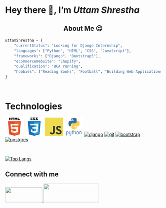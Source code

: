 # <h1>Hey there 👋, I’m<i> Uttam Shrestha</i></h1>

<h2 align="center">About Me 😉</h2>

```py
uttamShrestha = {
    "currentStatus": "Looking for Django Internship",
    "languages": ["Python", "HTML", "CSS", "JavaScript"],
    "frameworks": ["Django", "Bootstrap5"],
    "ecommerceWebsite": "Shopify",
    "qualification": "BCA running",
    "hobbies": ["Reading Books", "Football", "Building Web Applications"]
}
```
<br>

# Technologies

<p align="left">

<a href="https://www.w3schools.com/html/" target="_blank"> 
<img src="https://raw.githubusercontent.com/devicons/devicon/master/icons/html5/html5-original-wordmark.svg" alt="html5" width="60" height="60"/></a>
<a href="https://www.w3schools.com/css/" target="_blank"> 
<img src="https://raw.githubusercontent.com/devicons/devicon/master/icons/css3/css3-original-wordmark.svg" alt="css3" width="60" height="60"/></a>
<a href="https://www.w3schools.com/js/" target="_blank"> <img src="https://raw.githubusercontent.com/devicons/devicon/master/icons/javascript/javascript-original.svg" alt="javascript" width="60" height="60"/></a>
<a href="https://www.python.org/" target="_blank"> <img src="https://raw.githubusercontent.com/devicons/devicon/master/icons/python/python-original-wordmark.svg" alt="python" width="60" height="60"/></a>
<a href = "https://www.djangoproject.com/"  target="_blank">
<img src = "https://encrypted-tbn0.gstatic.com/images?q=tbn:ANd9GcQAol6ee04wbzdltVJBsnm_1TGwpQYidVFwvw&usqp=CAU" alt = "django" width = "60" height = "60"></a>
<a href="https://git-scm.com/" target="_blank"> 
<img src="https://www.vectorlogo.zone/logos/git-scm/git-scm-icon.svg" alt="git" width="60" height="60"/></a>
<a href="https://www.getbootstrap.com/" target="_blank"> <img src="https://www.vectorlogo.zone/logos/getbootstrap/getbootstrap-icon.svg" alt="bootstrap" width="60" height="60"/></a>
<a href="https://www.postgresql.org" target="_blank"> <img src="https://www.postgresql.org/media/img/about/press/elephant.png" alt="postgres" width="55" height="60"/> </a>
</p>
</br> 

[![Top Langs](https://github-readme-stats.vercel.app/api/top-langs/?username=uttamshr10&show_icons=true&theme=tokyonight&layout=compact)](https://github.com/uttamshr10/github-readme-status)

## Connect with me

<a href="mailto:utam.shrestha65@gmail.com">
<img src="https://ssl.gstatic.com/ui/v1/icons/mail/rfr/logo_gmail_lockup_default_1x_r5.png" height="48" width="120">
</a>
<a href = "https://www.linkedin.com/in/uttam-shrestha-b96032224/" target="_blank">
<img src="https://www.logo.wine/a/logo/LinkedIn/LinkedIn-Wordmark-White-Dark-Background-Logo.wine.svg" height = "60" width="180">
</a>
